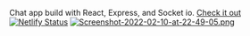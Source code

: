 Chat app build with React, Express, and Socket io.
[Check it out](https://chapp.netlify.com)
[![Netlify Status](https://api.netlify.com/api/v1/badges/78813164-acf1-4c45-bc71-ed2a88bbf10b/deploy-status)](https://app.netlify.com/sites/chapp/deploys)
[![Screenshot-2022-02-10-at-22-49-05.png](https://i.postimg.cc/kgMHwN3K/Screenshot-2022-02-10-at-22-49-05.png)](https://postimg.cc/yk5n8ZN8)